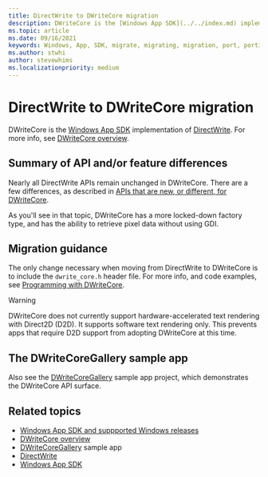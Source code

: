 ```yaml
---
title: DirectWrite to DWriteCore migration
description: DWriteCore is the [Windows App SDK](../../index.md) implementation of [DirectWrite](/windows/win32/directwrite/direct-write-portal).
ms.topic: article
ms.date: 09/16/2021
keywords: Windows, App, SDK, migrate, migrating, migration, port, porting, DirectWrite, DWriteCore
ms.author: stwhi
author: stevewhims
ms.localizationpriority: medium
---
```


# DirectWrite to DWriteCore migration

DWriteCore is the [Windows App SDK](../../index.md) implementation of [DirectWrite](/windows/win32/directwrite/direct-write-portal). For more info, see [DWriteCore overview](/windows/win32/directwrite/dwritecore-overview).

## Summary of API and/or feature differences

Nearly all DirectWrite APIs remain unchanged in DWriteCore. There are a few differences, as described in [APIs that are new, or different, for DWriteCore](/windows/win32/directwrite/dwritecore-overview#apis-that-are-new-or-different-for-dwritecore).

As you'll see in that topic, DWriteCore has a more locked-down factory type, and has the ability to retrieve pixel data without using GDI.

## Migration guidance 

The only change necessary when moving from DirectWrite to DWriteCore is to include the `dwrite_core.h` header file. For more info, and code examples, see [Programming with DWriteCore](/windows/win32/directwrite/dwritecore-overview#programming-with-dwritecore).

>[!WARNING]
> DWriteCore does not currently support hardware-accelerated text rendering with Direct2D (D2D). It supports software text rendering only. This prevents apps that require D2D support from adopting DWriteCore at this time.

## The DWriteCoreGallery sample app

Also see the [DWriteCoreGallery](https://github.com/microsoft/WindowsAppSDK-Samples/tree/main/Samples/TextRendering) sample app project, which demonstrates the DWriteCore API surface.

## Related topics

* [Windows App SDK and suppported Windows releases](../../support.md)
* [DWriteCore overview](/windows/win32/directwrite/dwritecore-overview)
* [DWriteCoreGallery](https://github.com/microsoft/WindowsAppSDK-Samples/tree/main/Samples/TextRendering) sample app
* [DirectWrite](/windows/win32/directwrite/direct-write-portal)
* [Windows App SDK](../../index.md)